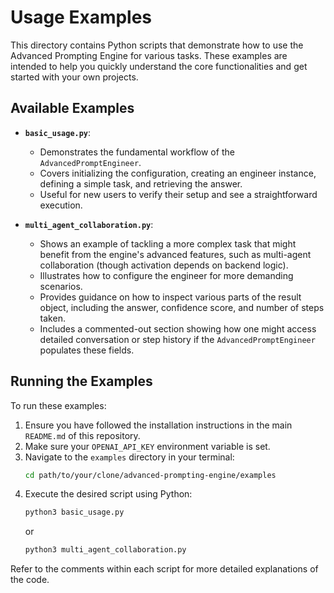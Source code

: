 # Usage Examples

This directory contains Python scripts that demonstrate how to use the Advanced Prompting Engine for various tasks. These examples are intended to help you quickly understand the core functionalities and get started with your own projects.

## Available Examples

-   **`basic_usage.py`**:
    *   Demonstrates the fundamental workflow of the `AdvancedPromptEngineer`.
    *   Covers initializing the configuration, creating an engineer instance, defining a simple task, and retrieving the answer.
    *   Useful for new users to verify their setup and see a straightforward execution.

-   **`multi_agent_collaboration.py`**:
    *   Shows an example of tackling a more complex task that might benefit from the engine's advanced features, such as multi-agent collaboration (though activation depends on backend logic).
    *   Illustrates how to configure the engineer for more demanding scenarios.
    *   Provides guidance on how to inspect various parts of the result object, including the answer, confidence score, and number of steps taken.
    *   Includes a commented-out section showing how one might access detailed conversation or step history if the `AdvancedPromptEngineer` populates these fields.

## Running the Examples

To run these examples:

1.  Ensure you have followed the installation instructions in the main `README.md` of this repository.
2.  Make sure your `OPENAI_API_KEY` environment variable is set.
3.  Navigate to the `examples` directory in your terminal:
    ```bash
    cd path/to/your/clone/advanced-prompting-engine/examples
    ```
4.  Execute the desired script using Python:
    ```bash
    python3 basic_usage.py
    ```
    or
    ```bash
    python3 multi_agent_collaboration.py
    ```

Refer to the comments within each script for more detailed explanations of the code.
